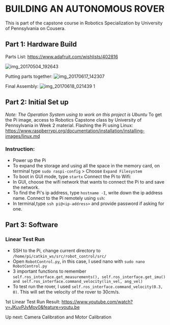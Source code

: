 # BUILDING AN AUTONOMOUS ROVER
This is part of the capstone course in Robotics Specialization by University of Pennsylvania on Cousera.
## Part 1: Hardware Build
Parts List: https://www.adafruit.com/wishlists/402816

![img_20170504_192643](https://user-images.githubusercontent.com/23693651/27317578-5b730764-5555-11e7-99e1-de35b920827c.jpg)

Putting parts together:
![img_20170617_142307](https://user-images.githubusercontent.com/23693651/27406621-6e6db4b4-56a3-11e7-8207-7607df4245e3.jpg)

Final Assembly:
![img_20170618_021439 1](https://user-images.githubusercontent.com/23693651/27317581-60388c9c-5555-11e7-879d-6c8bbe5c8f5d.jpg)

## Part 2: Initial Set up
*Note: The Operation System using to work on this project is Ubuntu*
To get the Pi image, access to Robotics Capstone class by University of Pennsylvania in Week 2 material.
Flashing the Pi using Linux: https://www.raspberrypi.org/documentation/installation/installing-images/linux.md

### Instruction:
- Power up the Pi
- To expand the storage and using all the space in the memory card, on terminal type `sudo raspi-config` > Choose `Expand Filesystem`
- To boot in GUI mode, type `startx`
Connect the Pi to Wifi:
- In GUI, choose the wifi network that wants to connect the Pi to and save the network.
- To find the Pi's ip address, type `hostname -I`, write down the ip address name.
Connect to the Pi remotely using `ssh`:
- In terminal,type `ssh pi@<ip-address>` and provide password if asking for one.

## Part 3: Software
### Linear Test Run
- SSH to the Pi, change current directory to `/home/pi/catkin_ws/src/robot_control/src/`
- Open `RobotControl.py`, in this case, I used nano with `sudo nano RobotControl.py`
- 3 important functions to remember `self.ros_interface.get_measurements(), self.ros_interface.get_imu() and self.ros_interface.command_velocity(lin_vel, ang_vel)`
- To test run the rover, I used `self.ros_interface.command_velocity(0.3, 0)`. This will set the velocity of the rover to 30cm/s.

1st Linear Test Run Result:
https://www.youtube.com/watch?v=JKuvPJvMov0&feature=youtu.be

Up next: Camera Calibration and Motor Calibration

